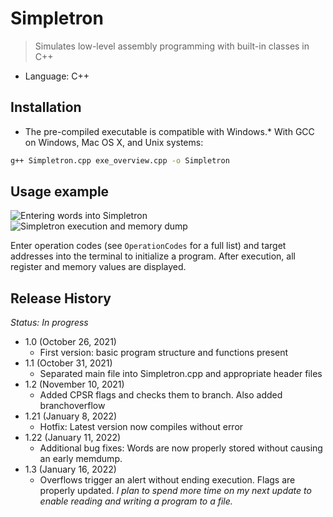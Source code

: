 # Simpletron
> Simulates low-level assembly programming with built-in classes in C++

* Language: C++

## Installation
* The pre-compiled executable is compatible with Windows.*
With GCC on Windows, Mac OS X, and Unix systems:

```sh
g++ Simpletron.cpp exe_overview.cpp -o Simpletron
```

## Usage example

![Entering words into Simpletron](https://i.imgur.com/EwnH9Si.png)
![Simpletron execution and memory dump](https://i.imgur.com/ViNrCtn.png)

Enter operation codes (see ``OperationCodes`` for a full list) and target addresses into the terminal to initialize a program. After execution, all register and memory values are displayed.

## Release History
*Status: In progress*
* 1.0 (October 26, 2021)
    * First version: basic program structure and functions present
* 1.1 (October 31, 2021)
    * Separated main file into Simpletron.cpp and appropriate header files
* 1.2 (November 10, 2021)
	* Added CPSR flags and checks them to branch. Also added branchoverflow
* 1.21 (January 8, 2022)
	* Hotfix: Latest version now compiles without error
* 1.22 (January 11, 2022)
	* Additional bug fixes: Words are now properly stored without causing an early memdump.
* 1.3 (January 16, 2022)
	* Overflows trigger an alert without ending execution. Flags are properly updated.
*I plan to spend more time on my next update to enable reading and writing a program to a file.*
<!-- Markdown link & img dfn's -->
[npm-image]: https://img.shields.io/npm/v/datadog-metrics.svg?style=flat-square
[npm-url]: https://npmjs.org/package/datadog-metrics
[npm-downloads]: https://img.shields.io/npm/dm/datadog-metrics.svg?style=flat-square
[travis-image]: https://img.shields.io/travis/dbader/node-datadog-metrics/master.svg?style=flat-square
[travis-url]: https://travis-ci.org/dbader/node-datadog-metrics
[wiki]: https://github.com/yourname/yourproject/wiki